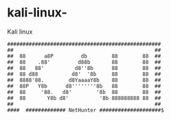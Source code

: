 # kali-linux-
Kali linux 

    ##################################################
    ##                                              ##
    ##  88      a8P         db        88        88  ##
    ##  88    .88'         d88b       88        88  ##
    ##  88   88'          d8''8b      88        88  ##
    ##  88 d88           d8'  '8b     88        88  ##
    ##  8888'88.        d8YaaaaY8b    88        88  ##
    ##  88P   Y8b      d8''''''''8b   88        88  ##
    ##  88     '88.   d8'        '8b  88        88  ##
    ##  88       Y8b d8'          '8b 888888888 88  ##
    ##                                              ##
    ####  ############# NetHunter ####################$

